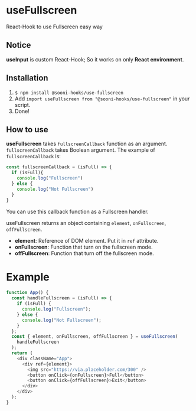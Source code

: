# useFullscreen
React-Hook to use Fullscreen easy way

## Notice
**useInput** is custom React-Hook; So it works on only **React environment**.

## Installation
1. `$ npm install @sooni-hooks/use-fullscreen`
2. Add `import useFullscreen from "@sooni-hooks/use-fullscreen"` in your script.
3. Done!

## How to use
**useFullscreen** takes `fullscreenCallback` function as an argument. `fullscreenCallback` takes Boolean argument. The example of `fullscreenCallback` is:
```js
const fullscreenCallback = (isFull) => {
  if (isFull){
    console.log("Fullscreen")
  } else {
    console.log("Not Fullscreen")
  }
}
```
You can use this callback function as a Fullscreen handler.

useFullscreen returns an object containing `element`, `onFullscreen`, `offFullscreen`.

- **element**: Reference of DOM element. Put it in  `ref` attribute.
- **onFullscreen**: Function that turn on the fullscreen mode.
- **offFullscreen**: Function that turn off the fullscreen mode.

# Example
```js
function App() {
  const handleFullscreen = (isFull) => {
    if (isFull) {
      console.log("Fullscreen");
    } else {
      console.log("Not Fullscreen");
    }
  };
  const { element, onFullscreen, offFullscreen } = useFullscreen(
    handleFullscreen
  );
  return (
    <div className="App">
      <div ref={element}>
        <img src="https://via.placeholder.com/300" />
        <button onClick={onFullscreen}>Full</button>
        <button onClick={offFullscreen}>Exit</button>
      </div>
    </div>
  );
}
```